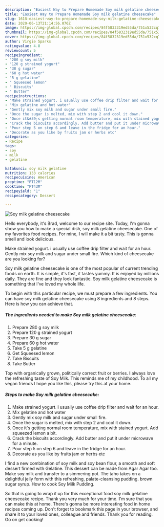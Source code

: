 ```yaml
---
description: "Easiest Way to Prepare Homemade Soy milk gelatine cheesecake"
title: "Easiest Way to Prepare Homemade Soy milk gelatine cheesecake"
slug: 1618-easiest-way-to-prepare-homemade-soy-milk-gelatine-cheesecake
date: 2020-06-13T21:14:56.076Z
image: https://img-global.cpcdn.com/recipes/84f5832319ed55da/751x532cq70/soy-milk-gelatine-cheesecake-recipe-main-photo.jpg
thumbnail: https://img-global.cpcdn.com/recipes/84f5832319ed55da/751x532cq70/soy-milk-gelatine-cheesecake-recipe-main-photo.jpg
cover: https://img-global.cpcdn.com/recipes/84f5832319ed55da/751x532cq70/soy-milk-gelatine-cheesecake-recipe-main-photo.jpg
author: Virgie Sparks
ratingvalue: 4.8
reviewcount: 5
recipeingredient:
- "280 g soy milk"
- "120 g strained yogurt"
- "30 g sugar"
- "60 g hot water"
- "5 g gelatine"
- " Squeesed lemon"
- " Biscuits"
- " Butter"
recipeinstructions:
- "Make strained yogurt. i usually use coffee drip filter and wait for an hour."
- "Mix gelatine and hot water"
- "Gently mix soy milk and sugar under small fire."
- "Once the sugar is melted, mix with step 2 and cool it down."
- "Once it&#39;s getting normal room temperature, mix with stained yogurt. Add squeezed lemon a bit."
- "Crack the biscuits accordingly. Add butter and put it under microwave for a minute."
- "Pour step 5 on step 6 and leave in the fridge for an hour."
- "Decorate as you like by fruits jam or herbs etc"
categories:
- Recipe
tags:
- soy
- milk
- gelatine

katakunci: soy milk gelatine 
nutrition: 133 calories
recipecuisine: American
preptime: "PT12M"
cooktime: "PT43M"
recipeyield: "1"
recipecategory: Dessert

---
```



![Soy milk gelatine cheesecake](https://img-global.cpcdn.com/recipes/84f5832319ed55da/751x532cq70/soy-milk-gelatine-cheesecake-recipe-main-photo.jpg)

Hello everybody, it's Brad, welcome to our recipe site. Today, I'm gonna show you how to make a special dish, soy milk gelatine cheesecake. One of my favorites food recipes. For mine, I will make it a bit tasty. This is gonna smell and look delicious.

Make strained yogurt. i usually use coffee drip filter and wait for an hour. Gently mix soy milk and sugar under small fire. Which kind of cheesecake are you looking for?

Soy milk gelatine cheesecake is one of the most popular of current trending foods on earth. It is simple, it's fast, it tastes yummy. It is enjoyed by millions daily. They are fine and they look fantastic. Soy milk gelatine cheesecake is something that I've loved my whole life.


To begin with this particular recipe, we must prepare a few ingredients. You can have soy milk gelatine cheesecake using 8 ingredients and 8 steps. Here is how you can achieve that.

<!--inarticleads1-->

##### The ingredients needed to make Soy milk gelatine cheesecake:

1. Prepare 280 g soy milk
1. Prepare 120 g strained yogurt
1. Prepare 30 g sugar
1. Prepare 60 g hot water
1. Take 5 g gelatine
1. Get  Squeesed lemon
1. Take  Biscuits
1. Take  Butter


Top with organically grown, politically correct fruit or berries. I always love the refreshing taste of Soy Milk. This reminds me of my childhood. To all my vegan friends I hope you like this, please try this at your home. 

<!--inarticleads2-->

##### Steps to make Soy milk gelatine cheesecake:

1. Make strained yogurt. i usually use coffee drip filter and wait for an hour.
1. Mix gelatine and hot water
1. Gently mix soy milk and sugar under small fire.
1. Once the sugar is melted, mix with step 2 and cool it down.
1. Once it&#39;s getting normal room temperature, mix with stained yogurt. Add squeezed lemon a bit.
1. Crack the biscuits accordingly. Add butter and put it under microwave for a minute.
1. Pour step 5 on step 6 and leave in the fridge for an hour.
1. Decorate as you like by fruits jam or herbs etc


I find a new combination of soy milk and soy bean flour, a smooth and soft dessert firmed with Gelatine. This dessert can be made from Agar Agar too. Make soy milk and transfer to a simmering pot. The taho takes on a delightful jelly form with this refreshing, palate-cleansing pudding. brown sugar syrup. How to cook Soy Milk Pudding. 

So that is going to wrap it up for this exceptional food soy milk gelatine cheesecake recipe. Thank you very much for your time. I'm sure that you can make this at home. There's gonna be more interesting food in home recipes coming up. Don't forget to bookmark this page in your browser, and share it to your loved ones, colleague and friends. Thank you for reading. Go on get cooking!
